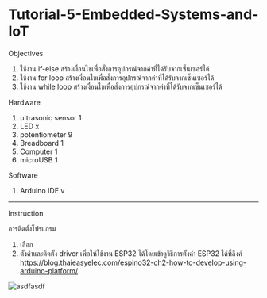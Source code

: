 # Tutorial-5-Embedded-Systems-and-IoT


Objectives
1.	ใช้งาน if-else สร้างเงื่อนไขเพื่อสั่งการอุปกรณ์จากค่าที่ได้รับจากเซ็นเซอร์ได้
2.	ใช้งาน for loop สร้างเงื่อนไขเพื่อสั่งการอุปกรณ์จากค่าที่ได้รับจากเซ็นเซอร์ได้
3.	ใช้งาน while loop สร้างเงื่อนไขเพื่อสั่งการอุปกรณ์จากค่าที่ได้รับจากเซ็นเซอร์ได้

Hardware
1.	ultrasonic sensor   1	        
2.	LED		              x
3.	potentiometer	      9
4.	Breadboard          1
5.	Computer	          1
6.	microUSB	          1 

Software
1. Arduino IDE v
--------------------
Instruction

การติดตั้งโปรแกรม
1. เลือก
2. ตั้งค่าและติดตั้ง driver เพื่อให้ใช้งาน ESP32 ได้โดยเข้าดูวิธีการตั้งค่า ESP32 ได้ที่ลิงค์ https://blog.thaieasyelec.com/espino32-ch2-how-to-develop-using-arduino-platform/

![asdfasdf](https://user-images.githubusercontent.com/125423996/218939893-fdf3ef3b-da7b-40d5-90e0-891c3fdd2c4d.JPG)
